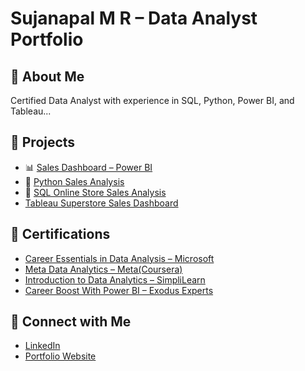 # Sujanapal M R – Data Analyst Portfolio

## 🔹 About Me
Certified Data Analyst with experience in SQL, Python, Power BI, and Tableau...

## 🔹 Projects
- 📊 [Sales Dashboard – Power BI](https://github.com/Sujan-Rajan/Sales-Dashboard)
- 🐍 [Python Sales Analysis](https://github.com/Sujan-Rajan/python-sales-analysis)
- 🧮 [SQL Online Store Sales Analysis](https://github.com/Sujan-Rajan/sql-online-store-sales-analysis)
-    [Tableau Superstore Sales Dashboard](https://github.com/Sujan-Rajan/Tableau-Superstore-Sales-Dashboard)

## 🔹 Certifications
- [Career Essentials in Data Analysis – Microsoft](#)
- [Meta Data Analytics – Meta(Coursera)](file:///D:/Certificates/Meta%20Data%20Analyst.pdf)
- [Introduction to Data Analytics – SimpliLearn](#)
- [Career Boost With Power BI – Exodus Experts](#)

## 🔹 Connect with Me
- [LinkedIn](#)
- [Portfolio Website](#)

